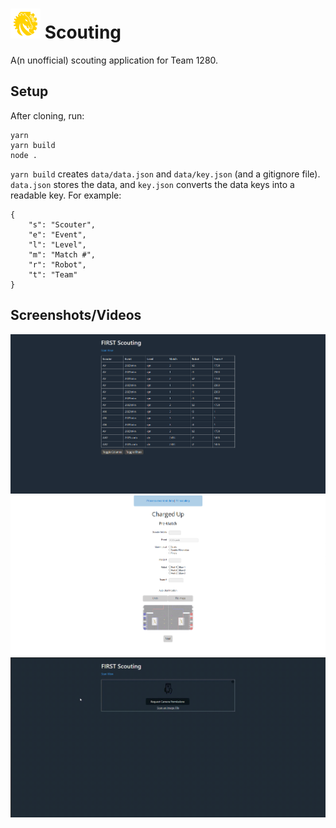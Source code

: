 # ![Logo](./images/C-Biscuit.png) Scouting

A(n unofficial) scouting application for Team 1280.

## Setup

After cloning, run:

```
yarn
yarn build
node .
```

`yarn build` creates `data/data.json` and `data/key.json` (and a gitignore file). `data.json` stores the data, and `key.json` converts the data keys into a readable key. For example:

```
{
    "s": "Scouter",
    "e": "Event",
    "l": "Level",
    "m": "Match #",
    "r": "Robot",
    "t": "Team"
}
```

## Screenshots/Videos

![Screenshot of the data viewing page](./images/dataPage.png)
![Screenshot of ScoutingPASS integration](./images/generatePage.png)
![Demo GIF of the application](./images/demo.gif)
